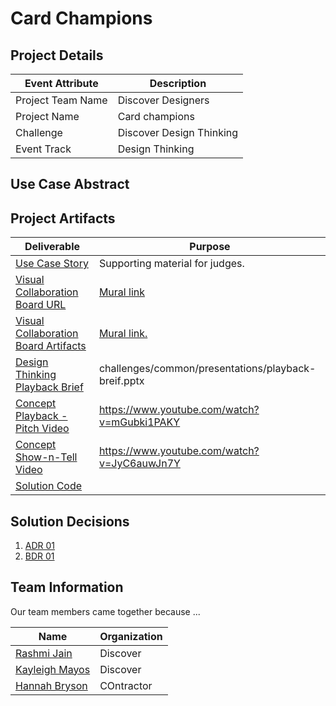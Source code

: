 <!---  Submission Readme Instructions  
  Welcome to the FINOS GAAD Hackathon!

  This GitHub Repo represents a template for your project. It represents the central repository of all artifacts produced by your team. This repository will be referenced during the judging activity and after the event has completed.

  Please follow the Template Instructions herein to update this README.

  Remember to:
    a) Remove all Template Instructions once complete.
    b) Add the mandatory GitHub Topics.
--->
 
# Card Champions
<!--- Template Instructions  
  Each Participating Team will have a unique name. Each Team will create a unique name for their project. Replace above "Project Name" with Participating Team Project Name which is different from the Team Name.
--->

## Project Details
<!--- Template Instructions  
  Provide your team specific details:

    Challenge should have a numeric value {1, 2, etc}.

    Event Track should have one of the following values: "Hack the Code", "Design Thinking", "Not Applicable".
--->

| Event Attribute| Description |
| --- | --- |
| Project Team Name | Discover Designers |
| Project Name | Card champions |
| Challenge | Discover Design Thinking |
| Event Track | Design Thinking |

## Use Case Abstract
<!--- Template Instructions  
This project solves the accessibility issue that is selecting a product on a bank website. We feel that the selection of a product is the first drop of point for any potential accessibility issues. There is a range of things that can overwhelm a content consumer. Our solution is that universal design is added to all steps of the solution. A quiz asks them what they are looking for in a product in broken down steps, provides them with the knowledge they need to make an informed decision, and on how they can compare products.
This project is important, in part, gaining back the £935 million that Banks and Building Societies lose every month due to accessibility issues.
(https://wearepurple.org.uk/the-purple-pound-infographic/)
Any customer with accessibility needs must fill out an application form for a product. First, they have to select a product causing this to be the first dropout point. We have decided to focus on dyslexia as it is a disability that affects at least 1 in 10 people.  Over 6 million individuals in the UK alone have dyslexia and may not even have received a diagnosis yet.  35% of U.S. entrepreneurs suffer from dyslexia, and  20% in the UK. So they are customers that have a need for the bank's services. Without our solution, the bank loses valuable and potentially loyal customers.

So we propose to use the Atomic theme builder to provide a need base experience to Charlie. 
--->
## Project Artifacts
<!--- Template Instructions  
  Complete the table below. Replace URLs where necessary.

    1. Use Case: Markdown file describing the story with support by UML diagrams. Remember to update filename if you renamed the original template.
    2. Visual Collaboration Board Details: Provide a link to the teams Board and/or export the whiteboard used for team brainstorming and provide link to file or folder where the artifacts are persisted. Since FREE Boards may not be available long term you should consider both options.   
    3. Design Thinking Playback Brief: PowerPoint Presentation used to convey results of Design Thinking activities and record Pitch Video.
    4. Concept Playback Pitch Video: URL to Pitch Video recording conveying project problem statement and What/Why/Wow elements.
    5. Concept Show-n-Tell Video: URL Recording of a running solution to the proposed concept. 
    6. Code: URL to the code Readme file. 

    WARNINGS: 
    1. Judges will stop listening to Pitch Video after the 2 minute mark so do not exceed the limit.
    2. Judges will use the links in the table below; Fix all broken links.
--->

| Deliverable | Purpose |
| --- | --- |
| [Use Case Story](./hackproject/usecase.md) | Supporting material for judges. | 
| [Visual Collaboration Board URL]() |[Mural link](https://app.mural.co/t/discoverdesigners2109/m/discoverdesigners2109/1682680007422/91c0df4f5222daad4d98a1b535f133d821e07854?invited=true&sender=u417f3117492ffe677cc63836) | 
| [Visual Collaboration Board Artifacts](./hackproject/media/board) | [Mural link.](https://app.mural.co/t/discoverdesigners2109/m/discoverdesigners2109/1682680007422/91c0df4f5222daad4d98a1b535f133d821e07854?invited=true&sender=u417f3117492ffe677cc63836) | 
| [Design Thinking Playback Brief](challenges/common/presentations/playback-breif.pptx)| challenges/common/presentations/playback-breif.pptx | 
| [Concept Playback - Pitch Video](./media/videos/pitch-video.mp4)|  https://www.youtube.com/watch?v=mGubki1PAKY | 
| [Concept Show-n-Tell Video](./media/videos/demo-video.mp4) | https://www.youtube.com/watch?v=JyC6auwJn7Y | 
| [Solution Code](./hackproject/README.md) | | Supporting material for judging depending on track.   | 

## Solution Decisions
<!--- Template Instructions  
  Optional Section. If the team has documented reasons for any of their business or technical decisions, use this section to  itemize the links to the decision documents using the template in the /decisions folder.  Remove this section if nothing to list.
---> 

1. [ADR 01](./decisions/adr-01.md)
2. [BDR 01](./decisions/bdr-01.md)

## Team Information
<!--- Template Instructions  
  Provide a brief description of your team, how it came to be, etc.
--->  

Our team members came together because ...
 
| Name | Organization |
| --- | --- |
| [Rashmi Jain](social-url) | Discover |
| [Kayleigh Mayos](social-url) | Discover |
| [Hannah Bryson](social-url) | COntractor |

